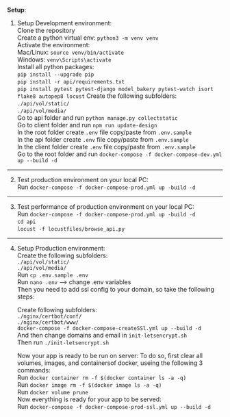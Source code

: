**Setup**:

1. Setup Development environment: <br>
   Clone the repository <br>
   Create a python virtual env: `python3 -m venv venv` <br>
   Activate the environment: <br>
   Mac/Linux: `source venv/bin/activate` <br>
   Windows: `venv\Scripts\activate` <br>
   Install all python packages: <br>
   `pip install --upgrade pip` <br>
   `pip install -r api/requirements.txt` <br>
   `pip install pytest pytest-django model_bakery pytest-watch isort flake8 autopep8 locust`
   Create the following subfolders: <br>
   `./api/vol/static/` <br>
   `./api/vol/media/` <br>
   Go to api folder and run `python manage.py collectstatic` <br>
   Go to client folder and run `npm run update-design` <br>
   In the root folder create `.env` file copy/paste from `.env.sample` <br>
   In the api folder create `.env` file copy/paste from `.env.sample` <br>
   In the client folder create `.env` file copy/paste from `.env.sample` <br>
   Go to the root folder and run `docker-compose -f docker-compose-dev.yml up --build -d` <br>

<hr>

2. Test production environment on your local PC: <br>
   Run `docker-compose -f docker-compose-prod.yml up -build -d`

<hr>

3. Test performance of production environment on your local PC: <br>
   Run `docker-compose -f docker-compose-prod.yml up -build -d` <br>
   `cd api` <br>
   `locust -f locustfiles/browse_api.py`

<hr>

4. Setup Production environment: <br>
   Create the following subfolders: <br>
   `./api/vol/static/` <br>
   `./api/vol/media/` <br>
   Run `cp .env.sample .env` <br>
   Run `nano .env` --> change .env variables <br>
   Then you need to add ssl config to your domain, so take the following steps: <br>

   Create following subfolders: <br>
   `./nginx/certbot/conf/` <br>
   `./nginx/certbot/www/` <br>
   `docker-compose -f docker-compose-createSSl.yml up --build -d` <br>
   And then change domains and email in `init-letsencrypt.sh` <br>
   Then run `./init-letsencrypt.sh` <br>

   Now your app is ready to be run on server:
   To do so, first clear all volumes, images, and containersof docker, useing the following 3 commands: <br>
   Run `docker container rm -f $(docker container ls -a -q)` <br>
   Run `docker image rm -f $(docker image ls -a -q)` <br>
   Run `docker volume prune` <br>
   Now everything is ready for your app to be served: <br>
   Run `docker-compose -f docker-compose-prod-ssl.yml up --build -d`
